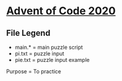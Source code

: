 # [Advent of Code 2020](https://adventofcode.com/2020)

File Legend
------
* main.* = main puzzle script
* pi.txt = puzzle input
* pie.txt = puzzle input example

Purpose = To practice
